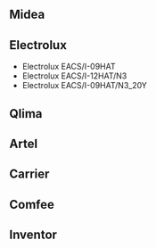 ## Midea

## Electrolux
 - Electrolux EACS/I-09HAT
 - Electrolux EACS/I-12HAT/N3
 - Electrolux EACS/I-09HAT/N3_20Y
 
## Qlima

## Artel

## Carrier

## Comfee

## Inventor
 
